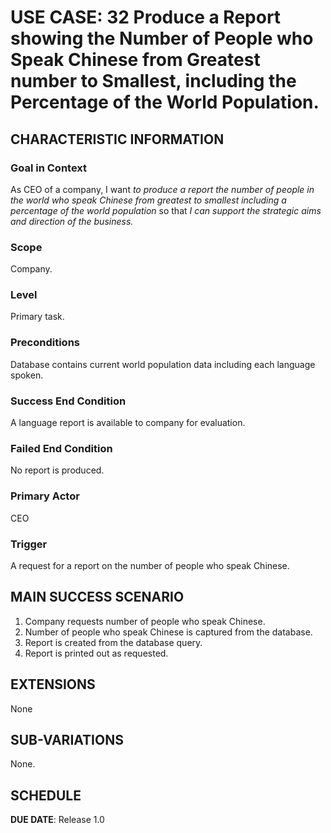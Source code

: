 # USE CASE: 32 Produce a Report showing the Number of People who Speak Chinese from Greatest number to Smallest, including the Percentage of the World Population.

## CHARACTERISTIC INFORMATION

### Goal in Context

As CEO of a company, I want *to produce a report the number of people in the world who speak Chinese from greatest to smallest including a percentage of the world population* so that *I can support the strategic aims and direction of the business.*

### Scope

Company.

### Level

Primary task.

### Preconditions

Database contains current world population data including each language spoken.

### Success End Condition

A language report is available to company for evaluation.

### Failed End Condition

No report is produced.

### Primary Actor

CEO

### Trigger

A request for a report on the number of people who speak Chinese.

## MAIN SUCCESS SCENARIO

1. Company requests number of people who speak Chinese.
2. Number of people who speak Chinese is captured from the database.
3. Report is created from the database query.
4. Report is printed out as requested.

## EXTENSIONS

None

## SUB-VARIATIONS

None.

## SCHEDULE

**DUE DATE**: Release 1.0